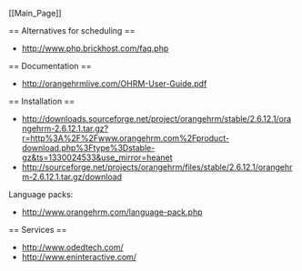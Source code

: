 [[Main_Page]]


== Alternatives for scheduling ==

* http://www.php.brickhost.com/faq.php


== Documentation ==

* http://orangehrmlive.com/OHRM-User-Guide.pdf


== Installation ==

* http://downloads.sourceforge.net/project/orangehrm/stable/2.6.12.1/orangehrm-2.6.12.1.tar.gz?r=http%3A%2F%2Fwww.orangehrm.com%2Fproduct-download.php%3Ftype%3Dstable-gz&ts=1330024533&use_mirror=heanet
* http://sourceforge.net/projects/orangehrm/files/stable/2.6.12.1/orangehrm-2.6.12.1.tar.gz/download


Language packs:
* http://www.orangehrm.com/language-pack.php


== Services ==

* http://www.odedtech.com/
* http://www.eninteractive.com/
